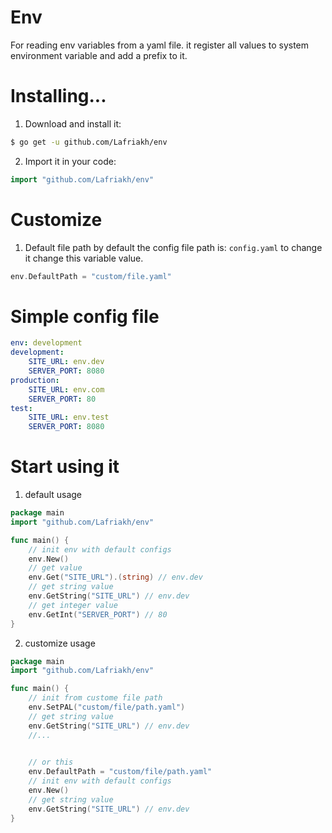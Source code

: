 # Env
For reading env variables from a yaml file.
it register all values to system environment variable and add a prefix to it.
# Installing...
1. Download and install it:

```sh
$ go get -u github.com/Lafriakh/env
```

2. Import it in your code:

```go
import "github.com/Lafriakh/env"
```

# Customize

1. Default file path
by default the config file path is: `config.yaml` to change it change this variable value.
```go
env.DefaultPath = "custom/file.yaml"
```

# Simple config file
```yaml
env: development
development:
    SITE_URL: env.dev
    SERVER_PORT: 8080
production: 
    SITE_URL: env.com
    SERVER_PORT: 80
test:
    SITE_URL: env.test
    SERVER_PORT: 8080
```
# Start using it
1. default usage
```go
package main
import "github.com/Lafriakh/env"

func main() {
    // init env with default configs
    env.New()
    // get value
    env.Get("SITE_URL").(string) // env.dev
    // get string value
    env.GetString("SITE_URL") // env.dev
    // get integer value
    env.GetInt("SERVER_PORT") // 80
}
```
2. customize usage
```go
package main
import "github.com/Lafriakh/env"

func main() {
    // init from custome file path
    env.SetPAL("custom/file/path.yaml")
    // get string value
    env.GetString("SITE_URL") // env.dev
    //...

    
    // or this
    env.DefaultPath = "custom/file/path.yaml"
    // init env with default configs
    env.New()
    // get string value
    env.GetString("SITE_URL") // env.dev
}
```